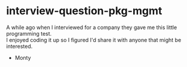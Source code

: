 # interview-question-pkg-mgmt

A while ago when I interviewed for a company they gave me this little programming test.  
I enjoyed coding it up so I figured I'd share it with anyone that might be interested.

- Monty

